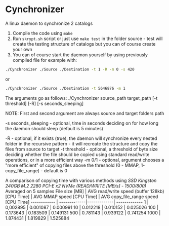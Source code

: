 # Cynchronizer
A linux daemon to synchronize 2 catalogs

1. Compile the code using `make`
2. Run `skrypt.sh` script or just use `make test` in the folder source - test will create the testing structure of catalogs but you can of course create your own
3. You can of course start the daemon yourself by using previously compiled file for example with:
```bash
./Cynchronizer ./Source ./Destination -t 1 -R -m 0 -s 420
```
or
```bash
./Cynchronizer ./Source ./Destination -t 5646876 -m 1
```

The arguments go as follows:
./Cynchronizer source_path target_path [-t threshold] [-R] [-s seconds_sleeping]

NOTE: First and second argument are always source and target folders path

-s seconds_sleeping - optional, time in seconds deciding on for how long the daemon should sleep (default is 5 minutes)

-R - optional,  if it exists (true), the daemon will synchronize every nested folder in the recursive pattern - it will recreate the structure and copy the files from source to target
-t threshold - optional, a threshold of byte size deciding whether the file should be copied using standard read/write operations, or in a more efficient way 
-m 0/1 - optional, argument chooses a "more efficient" of copying files above the threshold (0 - MMAP, 1- copy_file_range) - default is 0

A comparison of copying time with various methods using *SSD Kingston 240GB M.2 2280 PCI-E x2 NVMe (READ/WRITE [MB/s] - 1500/800)*
Averaged on 5 samples
File size [MB] | AVG read/write speed (buffer 128kb) [CPU Time] | AVG MMAP speed [CPU Time] | AVG copy_file_range speed [CPU Time]
------------ | -------------|-------------| ------------- 
1 | 0,002895 | 0.001087 | 0.000991
10 | 0.012218 | 0.010152 | 0.025026
100 | 0.173643 | 0.183509 | 0.149131
500 | 0.781143 | 0.939122 | 0.741254
1000 | 1.874431 | 1.819829 | 1.525884
